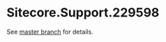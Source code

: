 # Sitecore.Support.229598

See [master branch](https://github.com/sitecoresupport/Sitecore.Support.229598) for details.